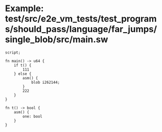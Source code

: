 # Example: test/src/e2e_vm_tests/test_programs/should_pass/language/far_jumps/single_blob/src/main.sw

```sway
script;

fn main() -> u64 {
    if t() {
        111
    } else {
        asm() {
            blob i262144;
        }
        222
    }
}

fn t() -> bool {
    asm() {
        one: bool
    }
}

```
